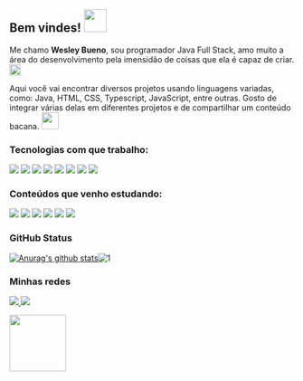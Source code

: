 ## **Bem vindes!** <img src="https://media.tenor.com/images/4f20af75f32887384aab7e49c37537ae/tenor.gif" widht=0px height=40px/>

Me chamo **Wesley Bueno**, sou programador Java Full Stack, amo muito a área do desenvolvimento pela imensidão de coisas que ela é capaz de criar. <img src="https://media.tenor.com/images/0cb6c225eedbee480720dcc2c67f1fbb/tenor.gif" height= 20px />


Aqui você vai encontrar diversos projetos usando linguagens variadas, como: Java, HTML, CSS, Typescript, JavaScript, entre outras. Gosto de integrar várias delas em diferentes projetos e de compartilhar um conteúdo bacana. <img src="https://media.tenor.com/images/572cf15a51209709f35e1b41ad1067c4/tenor.gif" height="30px">


### Tecnologias com que trabalho:
<img  src="https://img.shields.io/badge/Java-ED8B00?style=for-the-badge&logo=java&logoColor=white`"/>
<img src="https://img.shields.io/badge/Spring-6DB33F?style=for-the-badge&logo=spring&logoColor=white "/>
<img src="https://img.shields.io/badge/MySQL-00000F?style=for-the-badge&logo=mysql&logoColor=white "/>
<img src="https://img.shields.io/badge/HTML5-E34F26?style=for-the-badge&logo=html5&logoColor=white "/>
<img src=" https://img.shields.io/badge/CSS3-1572B6?style=for-the-badge&logo=css3&logoColor=white"/>
<img src="https://img.shields.io/badge/JavaScript-323330?style=for-the-badge&logo=javascript&logoColor=F7DF1E "/>
<img src="https://img.shields.io/badge/Angular-DD0031?style=for-the-badge&logo=angular&logoColor=white "/>
<img src="https://img.shields.io/badge/Bootstrap-563D7C?style=for-the-badge&logo=bootstrap&logoColor=white "/>

### **Conteúdos que venho estudando:** 
<img src="https://img.shields.io/badge/TypeScript-007ACC?style=for-the-badge&logo=typescript&logoColor=white "/>
<img src="https://img.shields.io/badge/Sass-CC6699?style=for-the-badge&logo=sass&logoColor=white "/>
<img src="https://img.shields.io/badge/Python-14354C?style=for-the-badge&logo=python&logoColor=white"/>
<img src="https://img.shields.io/badge/React-20232A?style=for-the-badge&logo=react&logoColor=61DAFB "/>
<img src="https://img.shields.io/badge/Heroku-430098?style=for-the-badge&logo=heroku&logoColor=white "/>
<img src="https://img.shields.io/badge/Netlify-00C7B7?style=for-the-badge&logo=netlify&logoColor=white "/>
<img src=" "/>
<img src=" "/>



### **GitHub Status**
[![Anurag's github stats](https://github-readme-stats.vercel.app/api?username=WesleyBueno&theme=blue-green)](https://github.com/WesleyBueno?tab=repositories)![1](https://github-readme-stats.vercel.app/api/top-langs/?username=WesleyBueno&theme=blue-green)
### **Minhas redes**
[![](https://img.shields.io/badge/LinkedIn-0077B5?style=for-the-badge&logo=linkedin&logoColor=white&link=https://www.linkedin.com/in/wesley-bueno/)](https://www.linkedin.com/in/wesley-bueno/)[ ![](https://img.shields.io/badge/Medium-12100E?style=for-the-badge&logo=medium&logoColor=white)]()


<img src="https://media.tenor.com/images/1e2376f96cf144c7f101eec03c903ce2/tenor.gif" height=100px />
